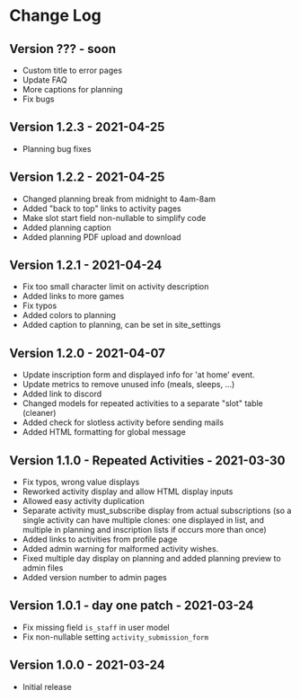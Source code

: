 # Change Log

## Version ??? - soon

- Custom title to error pages
- Update FAQ
- More captions for planning
- Fix bugs

## Version 1.2.3 - 2021-04-25

- Planning bug fixes

## Version 1.2.2 - 2021-04-25

- Changed planning break from midnight to 4am-8am
- Added "back to top" links to activity pages
- Make slot start field non-nullable to simplify code
- Added planning caption
- Added planning PDF upload and download

## Version 1.2.1 - 2021-04-24

- Fix too small character limit on activity description
- Added links to more games
- Fix typos
- Added colors to planning
- Added caption to planning, can be set in site_settings

## Version 1.2.0 - 2021-04-07

- Update inscription form and displayed info for 'at home' event.
- Update metrics to remove unused info (meals, sleeps, ...)
- Added link to discord
- Changed models for repeated activities to a separate "slot" table (cleaner)
- Added check for slotless activity before sending mails
- Added HTML formatting for global message

## Version 1.1.0 - Repeated Activities - 2021-03-30

- Fix typos, wrong value displays
- Reworked activity display and allow HTML display inputs
- Allowed easy activity duplication
- Separate activity must_subscribe display from actual subscriptions
	(so a single activity can have multiple clones: one displayed in list, and multiple in
	planning and inscription lists if occurs more than once)
- Added links to activities from profile page
- Added admin warning for malformed activity wishes.
- Fixed multiple day display on planning and added planning preview to admin files
- Added version number to admin pages

## Version 1.0.1 - day one patch - 2021-03-24

- Fix missing field `is_staff` in user model
- Fix non-nullable setting `activity_submission_form`

## Version 1.0.0 - 2021-03-24

- Initial release
